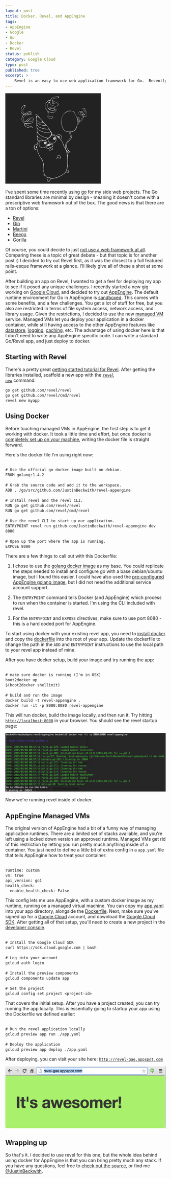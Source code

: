 ```yaml
---
layout: post
title: Docker, Revel, and AppEngine
tags:
- AppEngine
- Google
- Go
- Docker
- Revel
status: publish
category: Google Cloud
type: post
published: true
excerpt: >
    Revel is an easy to use web application framework for Go.  Recently I wrapped up a Revel app inside of a docker container, and published it to Google AppEngine.
---
```


!["Revel running on Google AppEngine with Docker"](/images/2015/docker-revel-appengine/revel.png)

I've spent some time recently using [go](http://jbeckwith.com/2015/01/04/comparing-go-and-dotnet/) for my side web projects. The Go standard libraries are minimal by design - meaning it doesn't come with a prescriptive web framework out of the box. The good news is that there are a ton of options:

- [Revel](https://revel.github.io/)
- [Gin](https://github.com/gin-gonic/gin)
- [Martini](http://martini.codegangsta.io/)
- [Beego](http://beego.me/)
- [Gorilla](http://www.gorillatoolkit.org/)

Of course, you could decide to just [not use a web framework at all](https://news.ycombinator.com/item?id=8772760). Comparing these is a topic of great debate - but that topic is for another post :)  I decided to try out Revel first, as it was the closest to a full featured rails-esque framework at a glance. I'll likely give all of these a shot at some point.

After building an app on Revel, I wanted to get a feel for deploying my app to see if it posed any unique challenges. I recently started a new gig working on [Google Cloud](http://cloud.google.com), and decided to try out [AppEngine](https://cloud.google.com/appengine/docs). The default runtime environment for Go in AppEngine is [sandboxed](https://cloud.google.com/appengine/docs/go/#Go_The_sandbox). This comes with some benefits, and a few challenges. You get a lot of stuff for free, but you also are restricted in terms of file system access, network access, and library usage. Given the restrictions, I decided to use the new [managed VM](https://cloud.google.com/appengine/docs/go/managed-vms/) service. Managed VMs let you deploy your application in a docker container, while still having access to the other AppEngine features like [datastore](https://cloud.google.com/appengine/features/#datastore), [logging](https://cloud.google.com/appengine/features/#logs), [caching](https://cloud.google.com/appengine/features/#memcache), etc. The advantage of using docker here is that I don't need to write any AppEngine specific code. I can write a standard Go/Revel app, and just deploy to docker.

## Starting with Revel

There's a pretty great [getting started tutorial for Revel](https://revel.github.io/tutorial/gettingstarted.html). After getting the libraries installed, scaffold a new app with the [<code>revel new</code>](https://revel.github.io/tutorial/createapp.html) command:

<pre><code class="language-bash">go get github.com/revel/revel
go get github.com/revel/cmd/revel
revel new myapp
</code></pre>


## Using Docker

Before touching managed VMs in AppEngine, the first step is to get it working with docker. It took a little time and effort, but once docker is [completely set up on your machine](https://docs.docker.com/installation/), writing the docker file is straight forward.

Here's the docker file I'm using right now:

<pre><code class="language-docker">
# Use the official go docker image built on debian.
FROM golang:1.4.2

# Grab the source code and add it to the workspace.
ADD . /go/src/github.com/JustinBeckwith/revel-appengine

# Install revel and the revel CLI.
RUN go get github.com/revel/revel
RUN go get github.com/revel/cmd/revel

# Use the revel CLI to start up our application.
ENTRYPOINT revel run github.com/JustinBeckwith/revel-appengine dev 8080

# Open up the port where the app is running.
EXPOSE 8080
</code></pre>

There are a few things to call out with this Dockerfile:

1. I chose to use the [golang docker image](https://registry.hub.docker.com/_/golang/) as my base. You could replicate the steps needed to install and configure go with a base debian/ubuntu image, but I found this easier. I could have also used the [pre-configured AppEngine golang image](https://cloud.google.com/appengine/docs/managed-vms/custom-runtimes#base_images), but I did not need the additional service account support.

2. The <code>ENTRYPOINT</code> command tells Docker (and AppEngine) which process to run when the container is started. I'm using the CLI included with revel.

3. For the <code>ENTRYPOINT</code> and <code>EXPOSE</code> directives, make sure to use port 8080 - this is a hard coded port for AppEngine.

To start using docker with your existing revel app, you need to [install docker](https://docs.docker.com/installation/) and copy the [dockerfile](https://github.com/JustinBeckwith/revel-appengine/blob/master/Dockerfile) into the root of your app. Update the dockerfile to change the path in the `ADD` and `ENTRYPOINT` instructions to use the local path to your revel app instead of mine.

After you have docker setup, build your image and try running the app:

<pre><code class="language-bash">
# make sure docker is running (I'm in OSX)
boot2docker up
$(boot2docker shellinit)

# build and run the image
docker build -t revel-appengine .
docker run -it -p 8080:8080 revel-appengine
</code></pre>

This will run docker, build the image locally, and then run it. Try hitting [`http://localhost:8080`](http://localhost:8080) in your browser. You should see the revel startup page:

!["Running revel in docker"](/images/2015/docker-revel-appengine/docker.png)

Now we're running revel inside of docker.


## AppEngine Managed VMs

The original version of AppEngine had a bit of a funny way of managing application runtimes. There are a limited set of stacks available, and you're left using a locked down version an approved runtime. Managed VMs get rid of this restriction by letting you run pretty much anything inside of a container. You just need to define a little bit of extra config in a <code>app.yaml</code> file that tells AppEngine how to treat your container:

<pre><code class="language-yaml">
runtime: custom
vm: true
api_version: go1
health_check:
  enable_health_check: False
</code></pre>

This config lets me use AppEngine, with a custom docker image as my runtime, running on a managed virtual machine. You can copy my [app.yaml](https://github.com/JustinBeckwith/revel-appengine/blob/master/app.yaml) into your app directory, alongside the [Dockerfile](https://github.com/JustinBeckwith/revel-appengine/blob/master/Dockerfile). Next, make sure you've signed up for a [Google Cloud](https://cloud.google.com/) account, and download the [Google Cloud SDK](https://cloud.google.com/sdk/). After getting all of that setup, you'll need to create a new project in the [developer console](https://console.developers.google.com/).

<pre><code class="language-bash">
# Install the Google Cloud SDK
curl https://sdk.cloud.google.com | bash

# Log into your account
gcloud auth login

# Install the preview components
gcloud components update app

# Set the project
gcloud config set project &lt;project-id&gt;
</code></pre>

That covers the initial setup. After you have a project created, you can try running the app locally. This is essentially going to startup your app using the Dockerfile we defined earlier:

<pre><code class="language-bash">
# Run the revel application locally
gcloud preview app run ./app.yaml

# Deploy the application
gcloud preview app deploy ./app.yaml
</code></pre>

After deploying, you can visit your site here:
[<code>http://revel-gae.appspot.com</code>](http://revel-gae.appspot.com)

![Revel running on AppEngine](/images/2015/docker-revel-appengine/appengine.png)


## Wrapping up

So that's it. I decided to use revel for this one, but the whole idea behind using docker for AppEngine is that you can bring pretty much any stack. If you have any questions, feel free to [check out the source](http://github.com/JustinBeckwith/revel-appengine), or find me [@JustinBeckwith](https://twitter.com/JustinBeckwith).

